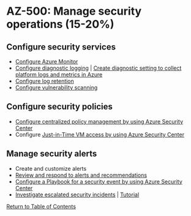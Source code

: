 # AZ-500: Manage security operations (15-20%)

## Configure security services

* [Configure Azure Monitor](https://docs.microsoft.com/en-us/azure/azure-monitor/azure-management)
* [Configure diagnostic logging](https://docs.microsoft.com/en-us/azure/azure-monitor/platform/platform-logs-overview) | [Create diagnostic setting to collect platform logs and metrics in Azure](https://docs.microsoft.com/en-us/azure/azure-monitor/platform/diagnostic-settings)
* [Configure log retention](https://docs.microsoft.com/en-us/azure/azure-monitor/app/data-retention-privacy)
* [Configure vulnerability scanning](https://docs.microsoft.com/en-us/azure/security-center/security-center-vulnerability-assessment-recommendations)

## Configure security policies

* [Configure centralized policy management by using Azure Security Center](https://docs.microsoft.com/en-us/azure/security-center/tutorial-security-policy)
* Configure [Just-in-Time VM access by using Azure Security Center](https://docs.microsoft.com/en-us/azure/security-center/security-center-just-in-time)

## Manage security alerts

* Create and customize alerts
* [Review and respond to alerts and recommendations](https://docs.microsoft.com/en-us/azure/security-center/security-center-managing-and-responding-alerts)
* [Configure a Playbook for a security event by using Azure Security Center](https://docs.microsoft.com/en-us/azure/security-center/security-center-playbooks)
* [Investigate escalated security incidents](https://docs.microsoft.com/en-us/azure/security-center/security-center-incident) | [Tutorial](https://docs.microsoft.com/en-us/azure/security-center/tutorial-security-incident)

[Return to Table of Contents](README.md)